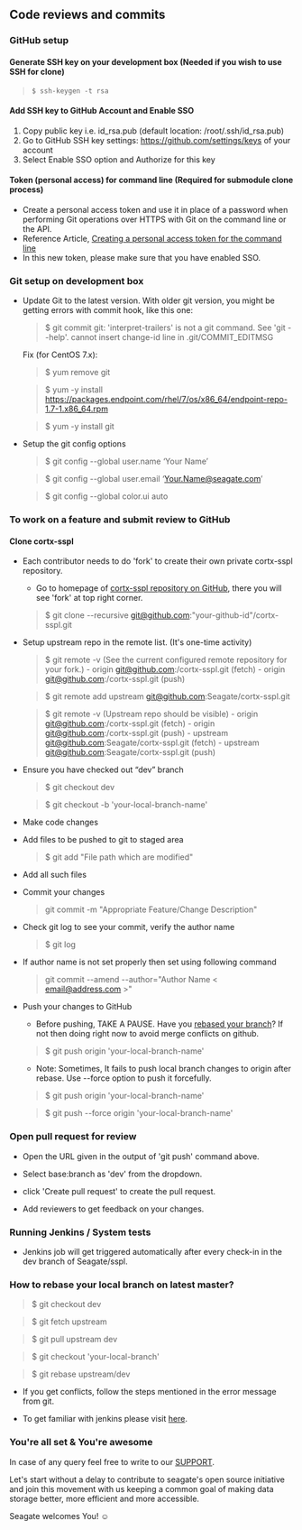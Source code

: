 ## Code reviews and commits

### GitHub setup

#### Generate SSH key on your development box (Needed if you wish to use SSH for clone)
> `$ ssh-keygen -t rsa`

#### Add SSH key to GitHub Account and Enable SSO
  1. Copy public key i.e. id_rsa.pub (default location: /root/.ssh/id_rsa.pub)
  2. Go to GitHub SSH key settings: https://github.com/settings/keys of your account
  3. Select Enable SSO option and Authorize for this key

#### Token (personal access) for command line (Required for submodule clone process)
  - Create a personal access token and use it in place of a password when performing Git operations over HTTPS with Git on the command line or the API.
  - Reference Article, [Creating a personal access token for the command line](https://help.github.com/en/github/authenticating-to-github/creating-a-personal-access-token)
  - In this new token, please make sure that you have enabled SSO.


### Git setup on development box
- Update Git to the latest version.
With older git version, you might be getting errors with commit hook, like this one:

  > $ git commit
  > git: 'interpret-trailers' is not a git command. See 'git --help'.
cannot insert change-id line in .git/COMMIT_EDITMSG

  Fix (for CentOS 7.x):

  > $ yum remove git

  > $ yum -y install https://packages.endpoint.com/rhel/7/os/x86_64/endpoint-repo-1.7-1.x86_64.rpm

  > $ yum -y install git

- Setup the git config options

  > $ git config --global user.name ‘Your Name’

  > $ git config --global user.email ‘Your.Name@seagate.com’

  > $ git config --global color.ui auto


### To work on a feature and submit review to GitHub

#### Clone cortx-sspl
- Each contributor needs to do 'fork' to create their own private cortx-sspl repository.
  - Go to homepage of [cortx-sspl repository on GitHub](https://github.com/Seagate/cortx-sspl), there you will see 'fork' at top right corner.

  > $ git clone --recursive git@github.com:"your-github-id"/cortx-sspl.git

- Setup upstream repo in the remote list. (It's one-time activity)

  > $ git remote -v (See the current configured remote repository for your fork.)
      - origin git@github.com:<gitgub-id>/cortx-sspl.git (fetch)
      - origin git@github.com:<github-id>/cortx-sspl.git (push)

  > $ git remote add upstream git@github.com:Seagate/cortx-sspl.git

  > $ git remote -v (Upstream repo should be visible)
      - origin git@github.com:<gitgub-id>/cortx-sspl.git (fetch)
      - origin git@github.com:<github-id>/cortx-sspl.git (push)
      - upstream git@github.com:Seagate/cortx-sspl.git (fetch)
      - upstream git@github.com:Seagate/cortx-sspl.git (push)

- Ensure you have checked out “dev” branch

  > $ git checkout dev

  > $ git checkout -b 'your-local-branch-name'

- Make code changes

- Add files to be pushed to git to staged area

  > $ git add "File path which are modified"

- Add all such files

- Commit your changes

  > git commit -m "Appropriate Feature/Change Description"

- Check git log to see your commit, verify the author name

   > $ git log

- If author name is not set properly then set using following command

  > git commit --amend --author="Author Name < email@address.com >"

- Push your changes to GitHub
  * Before pushing, TAKE A PAUSE. Have you [rebased your branch](#How-to-rebase)? If not then doing right now to avoid merge conflicts on github.

  > $ git push origin 'your-local-branch-name'

  * Note: Sometimes, It fails to push local branch changes to origin after rebase. Use --force option to push it forcefully.

  > $ git push origin 'your-local-branch-name'

  > $ git push --force origin 'your-local-branch-name'


### Open pull request for review
- Open the URL given in the output of 'git push' command above.
- Select base:branch as 'dev' from the dropdown.

- click 'Create pull request' to create the pull request.
- Add reviewers to get feedback on your changes.


### Running Jenkins / System tests
- Jenkins job will get triggered automatically after every check-in in the dev branch of Seagate/sspl.


### How to rebase your local branch on latest master?

  > $ git checkout dev

  > $ git fetch upstream

  > $ git pull upstream dev

  > $ git checkout 'your-local-branch'

  > $ git rebase upstream/dev

  - If you get conflicts, follow the steps mentioned in the error message from git.

* To get familiar with jenkins please visit [here](https://en.wikipedia.org/wiki/Jenkins_(software)).

### You're all set & You're awesome

In case of any query feel free to write to our [SUPPORT](SUPPORT.md).

Let's start without a delay to contribute to seagate's open source initiative and join this movement with us keeping a common goal of making data storage better, more efficient and more accessible.

Seagate welcomes You! :relaxed:
